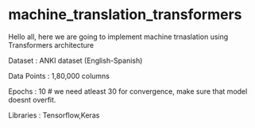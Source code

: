 # machine_translation_transformers


Hello all,
here we are going to implement machine trnaslation using Transformers architecture

Dataset : ANKI dataset (English-Spanish)

Data Points : 1,80,000 columns

Epochs : 10 # we need atleast 30 for convergence, make sure that model doesnt overfit.

Libraries : Tensorflow,Keras

